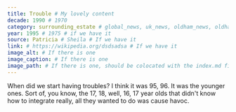 ```yaml
---
title: Trouble # My lovely content
decade: 1990 # 1970
category: surrounding_estate # global_news, uk_news, oldham_news, oldham_history, towers, surrounding_estate # Always exactly one category
year: 1995 # 1975 # if we have it
source: Patricia # Sheila # If we have it
link: # https://wikipedia.org/dsdsadsa # If we have it
image_alt: # If there is one
image_caption: # If there is one
image_path: # If there is one, should be colocated with the index.md file in the folder
---
```


When did we start having troubles? I think it was 95, 96. It was the younger ones. Sort of, you know, the 17, 18, well, 16, 17 year olds that didn't know how to integrate really, all they wanted to do was cause havoc.